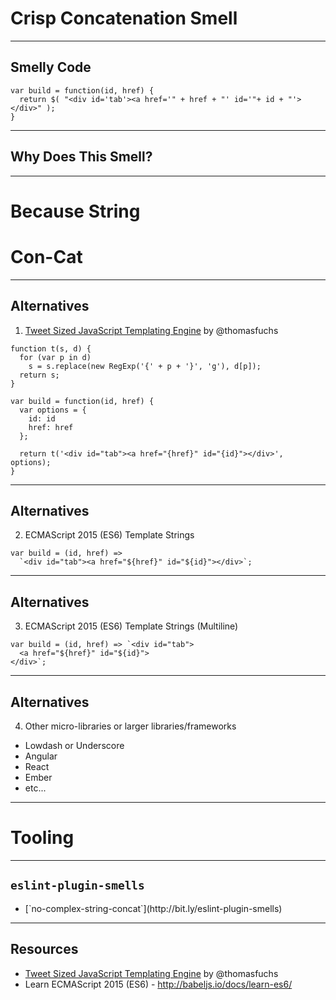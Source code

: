 # Crisp Concatenation Smell
<!-- .slide: data-state="statusLint statusLint--easy statusRule statusRule--none statusSkill statusSkill--junior" -->

------

## Smelly Code
<!-- .slide: data-title="Crisp Concatenation" data-state="title statusLint statusLint--easy statusRule statusRule--none statusSkill statusSkill--junior" data-background="#222" -->

<pre class="language-javascript"><code>var build = function(id, href) {
  return $( "&lt;div id='tab'&gt;&lt;a href='" + href + "' id='"+ id + "'&gt;&lt;/div&gt;" );
}
</code></pre>

------

## Why Does This Smell?
<!-- .slide: data-title="Crisp Concatenation" data-state="title statusLint statusLint--easy statusRule statusRule--none statusSkill statusSkill--junior" data-background="#222" -->

------

# Because String
<!-- .slide: data-title="Crisp Concatenation" data-state="title statusLint statusLint--easy statusRule statusRule--none statusSkill statusSkill--junior" data-background="./img/con-cat.jpg" -->

# Con-Cat <!-- .element class="fragment highlight-red" -->

------

## Alternatives
<!-- .slide: data-title="Crisp Concatenation" data-state="title statusLint statusLint--easy statusRule statusRule--none statusSkill statusSkill--mid statusSkill--change" data-background="#222" -->

1) [Tweet Sized JavaScript Templating Engine](http://mir.aculo.us/2011/03/09/little-helpers-a-tweet-sized-javascript-templating-engine/) by @thomasfuchs

<pre class="language-javascript"><code>function t(s, d) {
  for (var p in d)
    s = s.replace(new RegExp('{' + p + '}', 'g'), d[p]);
  return s;
}

var build = function(id, href) {
  var options = {
    id: id
    href: href
  };

  return t('&lt;div id="tab"&gt;&lt;a href="{href}" id="{id}"&gt;&lt;/div&gt;', options);
}
</code></pre>

------

## Alternatives
<!-- .slide: data-title="Crisp Concatenation" data-state="title statusLint statusLint--easy statusRule statusRule--none statusSkill statusSkill--senior statusSkill--change" data-background="#222" -->

2) ECMAScript 2015 (ES6) Template Strings

<pre class="language-javascript"><code>var build = (id, href) =>
  `&lt;div id="tab"&gt;&lt;a href="${href}" id="${id}"&gt;&lt;/div&gt;`;
</code></pre>

------

## Alternatives
<!-- .slide: data-title="Crisp Concatenation" data-state="title statusLint statusLint--easy statusRule statusRule--none statusSkill statusSkill--senior" data-background="#222" -->

3) ECMAScript 2015 (ES6) Template Strings (Multiline)

<pre class="language-javascript"><code>var build = (id, href) => `&lt;div id="tab"&gt;
  &lt;a href="${href}" id="${id}"&gt;
&lt;/div&gt;`;
</code></pre>

------

## Alternatives
<!-- .slide: data-title="Crisp Concatenation" data-state="title statusLint statusLint--easy statusRule statusRule--none statusSkill statusSkill--senior" data-background="#222" -->

4) Other micro-libraries or larger libraries/frameworks

* Lowdash or Underscore
* Angular
* React
* Ember
* etc...

------

# Tooling
<!-- .slide: data-title="Crisp Concatenation" data-state="title statusLint statusLint--easy statusRule statusRule--none statusSkill statusSkill--senior" data-background="#222" -->

------

## `eslint-plugin-smells`
<!-- .slide: data-title="Crisp Concatenation" data-state="title statusLint statusLint--easy statusRule statusRule--custom statusRule--change statusSkill statusSkill--senior" data-background="#222" -->

* <!-- .element: class="fragment" --> [`no-complex-string-concat`](http://bit.ly/eslint-plugin-smells)

------

## Resources
<!-- .slide: data-title="Crisp Concatenation" data-state="title statusLint statusLint--easy statusRule statusRule--none statusSkill statusSkill--senior" data-background="#222" -->

* [Tweet Sized JavaScript Templating Engine](http://mir.aculo.us/2011/03/09/little-helpers-a-tweet-sized-javascript-templating-engine/) by @thomasfuchs
* Learn ECMAScript 2015 (ES6) - http://babeljs.io/docs/learn-es6/

